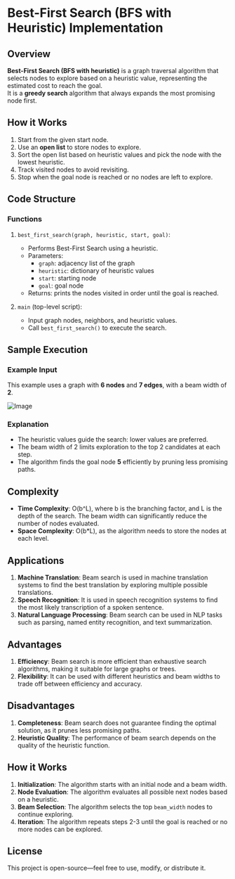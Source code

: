 # Best-First Search (BFS with Heuristic) Implementation

## Overview

**Best-First Search (BFS with heuristic)** is a graph traversal algorithm that selects nodes to explore based on a heuristic value, representing the estimated cost to reach the goal.  
It is a **greedy search** algorithm that always expands the most promising node first.

## How it Works

1. Start from the given start node.  
2. Use an **open list** to store nodes to explore.  
3. Sort the open list based on heuristic values and pick the node with the lowest heuristic.  
4. Track visited nodes to avoid revisiting.  
5. Stop when the goal node is reached or no nodes are left to explore.

## Code Structure

### Functions

1. `best_first_search(graph, heuristic, start, goal)`:
    * Performs Best-First Search using a heuristic.
    * Parameters:
        - `graph`: adjacency list of the graph  
        - `heuristic`: dictionary of heuristic values  
        - `start`: starting node  
        - `goal`: goal node  
    * Returns: prints the nodes visited in order until the goal is reached.

2. `main` (top-level script):
    * Input graph nodes, neighbors, and heuristic values.  
    * Call `best_first_search()` to execute the search.

## Sample Execution

### Example Input


This example uses a graph with **6 nodes** and **7 edges**, with a beam width of **2**.

![Image](https://github.com/user-attachments/assets/8b445290-b582-4e04-8f71-e87871ead8c5)

### Explanation

*   The heuristic values guide the search: lower values are preferred.
*   The beam width of 2 limits exploration to the top 2 candidates at each step.
*   The algorithm finds the goal node **5** efficiently by pruning less promising paths.

## Complexity

*   **Time Complexity**: O(b^L), where b is the branching factor, and L is the depth of the search. The beam width can significantly reduce the number of nodes evaluated.
*   **Space Complexity**: O(b*L), as the algorithm needs to store the nodes at each level.

## Applications

1.  **Machine Translation**: Beam search is used in machine translation systems to find the best translation by exploring multiple possible translations.
2.  **Speech Recognition**: It is used in speech recognition systems to find the most likely transcription of a spoken sentence.
3.  **Natural Language Processing**: Beam search can be used in NLP tasks such as parsing, named entity recognition, and text summarization.

## Advantages

1.  **Efficiency**: Beam search is more efficient than exhaustive search algorithms, making it suitable for large graphs or trees.
2.  **Flexibility**: It can be used with different heuristics and beam widths to trade off between efficiency and accuracy.

## Disadvantages

1.  **Completeness**: Beam search does not guarantee finding the optimal solution, as it prunes less promising paths.
2.  **Heuristic Quality**: The performance of beam search depends on the quality of the heuristic function.

## How it Works

1.  **Initialization**: The algorithm starts with an initial node and a beam width.
2.  **Node Evaluation**: The algorithm evaluates all possible next nodes based on a heuristic.
3.  **Beam Selection**: The algorithm selects the top `beam_width` nodes to continue exploring.
4.  **Iteration**: The algorithm repeats steps 2-3 until the goal is reached or no more nodes can be explored.

## License

This project is open-source—feel free to use, modify, or distribute it.
